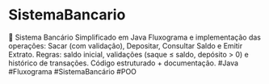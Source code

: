 # SistemaBancario
🔹 Sistema Bancário Simplificado em Java Fluxograma e implementação das operações: Sacar (com validação), Depositar, Consultar Saldo e Emitir Extrato. Regras: saldo inicial, validações (saque ≤ saldo, depósito > 0) e histórico de transações. Código estruturado + documentação.  #Java #Fluxograma #SistemaBancário #POO
